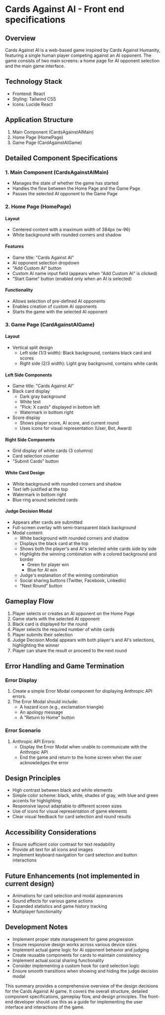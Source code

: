 # Cards Against AI - Front end specifications

## Overview
Cards Against AI is a web-based game inspired by Cards Against Humanity, featuring a single human player competing against an AI opponent. The game consists of two main screens: a home page for AI opponent selection and the main game interface.

## Technology Stack
- Frontend: React
- Styling: Tailwind CSS
- Icons: Lucide React

## Application Structure
1. Main Component (CardsAgainstAIMain)
2. Home Page (HomePage)
3. Game Page (CardAgainstAIGame)

## Detailed Component Specifications

### 1. Main Component (CardsAgainstAIMain)
- Manages the state of whether the game has started
- Handles the flow between the Home Page and the Game Page
- Passes the selected AI opponent to the Game Page

### 2. Home Page (HomePage)
#### Layout
- Centered content with a maximum width of 384px (w-96)
- White background with rounded corners and shadow

#### Features
- Game title: "Cards Against AI"
- AI opponent selection dropdown
- "Add Custom AI" button
- Custom AI name input field (appears when "Add Custom AI" is clicked)
- "Start Game" button (enabled only when an AI is selected)

#### Functionality
- Allows selection of pre-defined AI opponents
- Enables creation of custom AI opponents
- Starts the game with the selected AI opponent

### 3. Game Page (CardAgainstAIGame)
#### Layout
- Vertical split design
  - Left side (1/3 width): Black background, contains black card and scores
  - Right side (2/3 width): Light gray background, contains white cards

#### Left Side Components
- Game title: "Cards Against AI"
- Black card display
  - Dark gray background
  - White text
  - "Pick: X cards" displayed in bottom left
  - Watermark in bottom right
- Score display
  - Shows player score, AI score, and current round
  - Uses icons for visual representation (User, Bot, Award)

#### Right Side Components
- Grid display of white cards (3 columns)
- Card selection counter
- "Submit Cards" button

#### White Card Design
- White background with rounded corners and shadow
- Text left-justified at the top
- Watermark in bottom right
- Blue ring around selected cards

#### Judge Decision Modal
- Appears after cards are submitted
- Full-screen overlay with semi-transparent black background
- Modal content:
  - White background with rounded corners and shadow
  - Displays the black card at the top
  - Shows both the player's and AI's selected white cards side by side
  - Highlights the winning combination with a colored background and border
    - Green for player win
    - Blue for AI win
  - Judge's explanation of the winning combination
  - Social sharing buttons (Twitter, Facebook, LinkedIn)
  - "Next Round" button

## Gameplay Flow
1. Player selects or creates an AI opponent on the Home Page
2. Game starts with the selected AI opponent
3. Black card is displayed for the round
4. Player selects the required number of white cards
5. Player submits their selection
6. Judge Decision Modal appears with both player's and AI's selections, highlighting the winner
7. Player can share the result or proceed to the next round

## Error Handling and Game Termination

### Error Display
1. Create a simple Error Modal component for displaying Anthropic API errors.
2. The Error Modal should include:
   - A hazard icon (e.g., exclamation triangle)
   - An apology message
   - A "Return to Home" button

### Error Scenario
1. Anthropic API Errors:
   - Display the Error Modal when unable to communicate with the Anthropic API
   - End the game and return to the home screen when the user acknowledges the error

## Design Principles
- High contrast between black and white elements
- Simple color scheme: black, white, shades of gray, with blue and green accents for highlighting
- Responsive layout adaptable to different screen sizes
- Use of icons for visual representation of game elements
- Clear visual feedback for card selection and round results

## Accessibility Considerations
- Ensure sufficient color contrast for text readability
- Provide alt text for all icons and images
- Implement keyboard navigation for card selection and button interactions

## Future Enhancements (not implemented in current design)
- Animations for card selection and modal appearances
- Sound effects for various game actions
- Expanded statistics and game history tracking
- Multiplayer functionality

## Development Notes
- Implement proper state management for game progression
- Ensure responsive design works across various device sizes
- Implement actual game logic for AI opponent behavior and judging
- Create reusable components for cards to maintain consistency
- Implement actual social sharing functionality
- Consider implementing a custom hook for card selection logic
- Ensure smooth transitions when showing and hiding the judge decision modal

This summary provides a comprehensive overview of the design decisions for the Cards Against AI game. It covers the overall structure, detailed component specifications, gameplay flow, and design principles. The front-end developer should use this as a guide for implementing the user interface and interactions of the game.